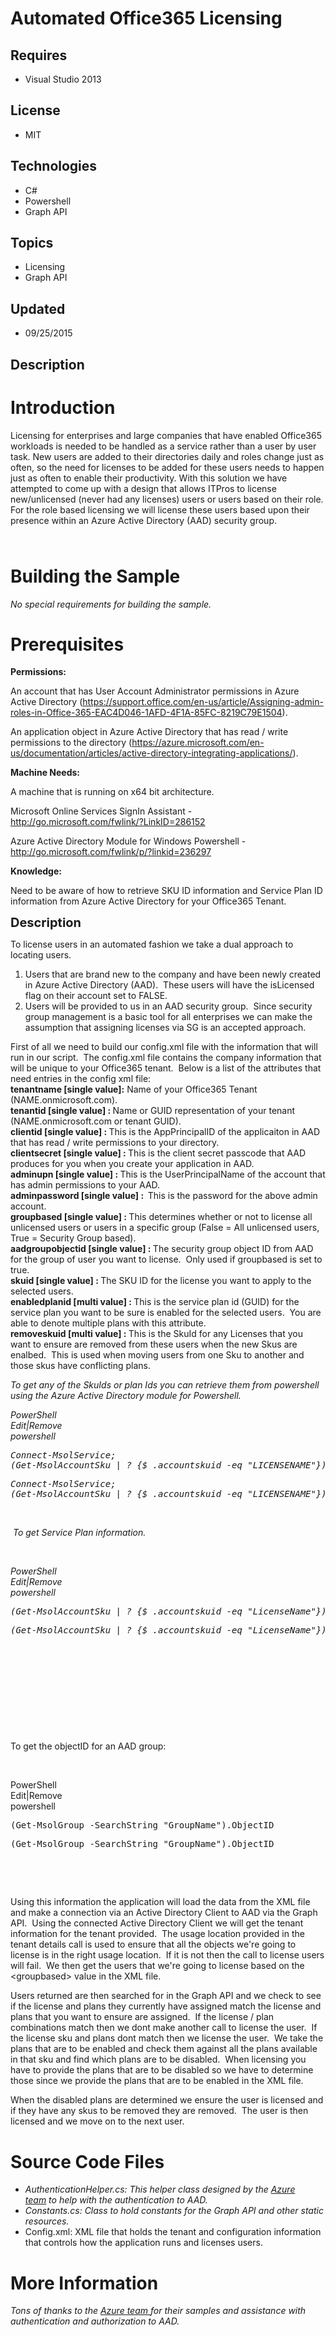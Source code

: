 # Automated Office365 Licensing
## Requires
- Visual Studio 2013
## License
- MIT
## Technologies
- C#
- Powershell
- Graph API
## Topics
- Licensing
- Graph API
## Updated
- 09/25/2015
## Description

<h1>Introduction</h1>
<p>Licensing for enterprises and large companies that have enabled Office365 workloads is needed to be handled as a service rather than a user by user task. New users are added to their directories daily and roles change just as often, so the need for licenses
 to be added for these users needs to happen just as often to enable their productivity. With this solution we have attempted to come up with a design that allows ITPros to license new/unlicensed (never had any licenses) users or users based on their role.
 For the role based licensing we will license these users based upon their presence within an Azure Active Directory (AAD) security group.</p>
<p><span style="color:#57a64a; font-family:Consolas; font-size:x-small"><span style="color:#57a64a; font-family:Consolas; font-size:x-small"><span style="color:#57a64a; font-family:Consolas; font-size:x-small">&nbsp;</span></span></span></p>
<h1><span>Building the Sample</span></h1>
<p><em>No special requirements for building the sample.</em></p>
<h1>Prerequisites</h1>
<p><strong>Permissions:</strong></p>
<p>An account that has User Account Administrator permissions in Azure Active Directory (<a href="https://support.office.com/en-us/article/Assigning-admin-roles-in-Office-365-EAC4D046-1AFD-4F1A-85FC-8219C79E1504" target="_blank">https://support.office.com/en-us/article/Assigning-admin-roles-in-Office-365-EAC4D046-1AFD-4F1A-85FC-8219C79E1504</a>).</p>
<p>An application object in Azure Active Directory that has read / write permissions to the directory (<a href="https://azure.microsoft.com/en-us/documentation/articles/active-directory-integrating-applications/" target="_blank">https://azure.microsoft.com/en-us/documentation/articles/active-directory-integrating-applications/</a>).</p>
<p><strong>Machine Needs:</strong></p>
<p>A machine that is running on x64 bit architecture.</p>
<p>Microsoft Online Services SignIn Assistant - <a href="http://go.microsoft.com/fwlink/?LinkID=286152" target="_blank">
http://go.microsoft.com/fwlink/?LinkID=286152</a></p>
<p>Azure Active Directory Module for Windows Powershell - <a href="http://go.microsoft.com/fwlink/p/?linkid=236297" target="_blank">
http://go.microsoft.com/fwlink/p/?linkid=236297</a></p>
<p><strong>Knowledge:</strong></p>
<p>Need to be aware of how to retrieve SKU ID information and Service Plan ID information from Azure Active Directory for your Office365 Tenant.</p>
<p><span style="font-size:20px; font-weight:bold">Description</span></p>
<p>To license users in an automated fashion we take a dual approach to locating users.&nbsp;</p>
<ol>
<li>Users that are brand new to the company and have been newly created in Azure Active Directory (AAD).&nbsp; These users will have the isLicensed flag on their account set to FALSE.&nbsp;
</li><li>Users will be provided to us in an AAD security group.&nbsp; Since security group management is a basic tool for all enterprises we can make the assumption that&nbsp;assigning licenses via SG is an accepted approach.
</li></ol>
<div>First of all we need to build our config.xml file with the information that will run in our script.&nbsp; The config.xml file contains the company information that will be unique to your&nbsp;Office365 tenant.&nbsp; Below is a list of the attributes that
 need entries in the config xml file:</div>
<div></div>
<div><strong>tenantname [single value]:</strong> Name of your Office365 Tenant (NAME.onmicrosoft.com).</div>
<div><strong>tenantid [single value]<em>&nbsp;</em>: </strong>Name or GUID representation of your tenant (NAME.onmicrosoft.com or tenant GUID).</div>
<div><strong>clientid [single value]<em>&nbsp;</em>: </strong>This is the AppPrincipalID of the applicaiton in AAD that has read / write permissions to your directory.</div>
<div><strong>clientsecret [single value]<em>&nbsp;</em>: </strong>This is the client secret passcode that AAD produces for you when you create your application in AAD.</div>
<div><strong>adminupn [single value]<em>&nbsp;</em>: </strong>This is the UserPrincipalName of the account that has admin permissions to your AAD.</div>
<div><strong>adminpassword [single value]<em>&nbsp;</em>:&nbsp; </strong>This is the password for the above admin account.</div>
<div><strong>groupbased [single value]<em>&nbsp;</em>: </strong>This determines whether or not to license all unlicensed users or users in a specific group (False = All unlicensed users, True = Security Group based).</div>
<div><strong>aadgroupobjectid [single value]<em>&nbsp;</em>: </strong>The security group object ID from AAD for the group of user you want to license.&nbsp; Only used if groupbased is set to true.</div>
<div><strong>skuid [single value]<em>&nbsp;</em>: </strong>The SKU ID for the license you want to apply to the selected users.</div>
<div><strong>enabledplanid [multi value]<em>&nbsp;</em>: </strong>This is the service plan id (GUID) for the service plan you want to be sure is enabled for the selected users.&nbsp; You are able to denote multiple plans with this attribute.</div>
<div><strong>removeskuid [multi value]<em>&nbsp;</em>: </strong>This is the SkuId for any Licenses that you want to ensure are removed from these users when the new Skus are enalbed.&nbsp; This is used when moving users from one Sku to another and those skus
 have conflicting plans.</div>
<p><em>To get any of the SkuIds or plan Ids you can retrieve them from powershell using the Azure Active Directory module for Powershell.
</em></p>
<div class="scriptcode"><em>
<div class="pluginEditHolder" pluginCommand="mceScriptCode">
<div class="title"><span>PowerShell</span></div>
<div class="pluginLinkHolder"><span class="pluginEditHolderLink">Edit</span>|<span class="pluginRemoveHolderLink">Remove</span></div>
<span class="hidden">powershell</span>
<pre class="hidden">Connect-MsolService;
(Get-MsolAccountSku | ? {$_.accountskuid -eq &quot;LICENSENAME&quot;}).skuid;</pre>
<div class="preview">
<pre class="powershell">Connect<span class="powerShell__operator">-</span>MsolService;&nbsp;
(Get<span class="powerShell__operator">-</span>MsolAccountSku&nbsp;<span class="powerShell__operator">|</span>&nbsp;?&nbsp;{<span class="powerShell__variable">$_</span>.accountskuid&nbsp;<span class="powerShell__operator">-</span>eq&nbsp;<span class="powerShell__string">&quot;LICENSENAME&quot;</span>}).skuid;</pre>
</div>
</div>
</em></div>
<p><em>&nbsp;</em></p>
<div class="endscriptcode"><em>&nbsp;To get Service Plan information.</em></div>
<p><em>&nbsp;</em></p>
<div class="endscriptcode"><em>
<div class="scriptcode">
<div class="pluginEditHolder" pluginCommand="mceScriptCode">
<div class="title"><span>PowerShell</span></div>
<div class="pluginLinkHolder"><span class="pluginEditHolderLink">Edit</span>|<span class="pluginRemoveHolderLink">Remove</span></div>
<span class="hidden">powershell</span>
<pre class="hidden">(Get-MsolAccountSku | ? {$_.accountskuid -eq &quot;LicenseName&quot;}).servicestatus.serviceplan | select servicename, serviceplanid</pre>
<div class="preview">
<pre class="powershell">(Get<span class="powerShell__operator">-</span>MsolAccountSku&nbsp;<span class="powerShell__operator">|</span>&nbsp;?&nbsp;{<span class="powerShell__variable">$_</span>.accountskuid&nbsp;<span class="powerShell__operator">-</span>eq&nbsp;<span class="powerShell__string">&quot;LicenseName&quot;</span>}).servicestatus.serviceplan&nbsp;<span class="powerShell__operator">|</span>&nbsp;<span class="powerShell__alias">select</span>&nbsp;servicename,&nbsp;serviceplanid</pre>
</div>
</div>
</div>
</em></div>
<p><em>&nbsp;</em></p>
<p><em>&nbsp;</em></p>
<p><em></p>
<div class="endscriptcode"></div>
</em>
<p></p>
<p>&nbsp;</p>
<p>&nbsp;</p>
<p>&nbsp;</p>
<p>To get the objectID for an AAD group:</p>
<p>&nbsp;</p>
<div class="scriptcode">
<div class="pluginEditHolder" pluginCommand="mceScriptCode">
<div class="title"><span>PowerShell</span></div>
<div class="pluginLinkHolder"><span class="pluginEditHolderLink">Edit</span>|<span class="pluginRemoveHolderLink">Remove</span></div>
<span class="hidden">powershell</span>
<pre class="hidden">(Get-MsolGroup -SearchString &quot;GroupName&quot;).ObjectID</pre>
<div class="preview">
<pre class="js">(Get-MsolGroup&nbsp;-SearchString&nbsp;<span class="js__string">&quot;GroupName&quot;</span>).ObjectID</pre>
</div>
</div>
</div>
<div class="endscriptcode">&nbsp;</div>
<p>&nbsp;</p>
<p>Using this information the application will load the data from the XML file and make a connection via an Active Directory Client to AAD via the Graph API.&nbsp; Using the connected Active Directory Client we will get the tenant information for the tenant
 provided.&nbsp; The usage location provided in the tenant details call is used to ensure that all the objects we're going to license is in the right usage location.&nbsp; If it is not then the call to license users will fail.&nbsp; We then get the users that
 we're going to license based on the &lt;groupbased&gt; value in the XML file.&nbsp;</p>
<p>Users returned are then searched for in the Graph API and we check to see if the license and plans they currently have assigned match the license and plans that you want to ensure are assigned.&nbsp; If the license / plan combinations match then we dont
 make another call to license the user.&nbsp; If the license sku and plans dont match then we license the user.&nbsp; We take the plans that are to be enabled and check them against all the plans available in that sku and find which plans are to be disabled.&nbsp;
 When licensing you have to provide the plans that are to be disabled so we have to determine those since we provide the plans that are to be enabled in the XML file.</p>
<p>When the disabled plans are determined we ensure the user is licensed and if they have any skus to be removed they are removed.&nbsp; The user is then licensed and we&nbsp;move on to the next user.</p>
<div class="endscriptcode"></div>
<h1><span>Source Code Files</span></h1>
<ul>
<li><em>AuthenticationHelper.cs: This helper class designed by the <a href="https://github.com/Azure-Samples/active-directory-dotnet-graphapi-console" target="_blank">
Azure team</a>&nbsp;to help with the authentication to AAD.</em> </li><li><em><em>Constants.cs: Class to hold constants for the Graph API and other static resources.</em></em>
</li><li>Config.xml: XML file that holds the tenant and configuration information that controls how the application runs and licenses users.
</li></ul>
<h1>More Information</h1>
<p><em>Tons of thanks to the <a href="https://github.com/Azure-Samples/active-directory-dotnet-graphapi-console" target="_blank">
Azure team </a>for their samples and assistance with authentication and authorization to AAD.</em></p>
